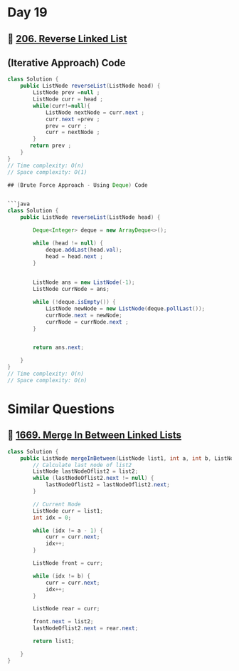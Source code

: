 # Day 19

## 🔗 [206. Reverse Linked List](https://leetcode.com/problems/reverse-linked-list/)

## (Iterative Approach) Code


```java
class Solution {
    public ListNode reverseList(ListNode head) {
        ListNode prev =null ;
        ListNode curr = head ;
        while(curr!=null){
            ListNode nextNode = curr.next ;
            curr.next =prev ;
            prev = curr ;
            curr = nextNode ;
        }
       return prev ;
    }
}
// Time complexity: O(n)
// Space complexity: O(1)

## (Brute Force Approach - Using Deque) Code


```java
class Solution {
    public ListNode reverseList(ListNode head) {

        Deque<Integer> deque = new ArrayDeque<>();

        while (head != null) {
            deque.addLast(head.val);
            head = head.next ;
        }
        

        ListNode ans = new ListNode(-1);
        ListNode currNode = ans;

        while (!deque.isEmpty()) {
            ListNode newNode = new ListNode(deque.pollLast());
            currNode.next = newNode;
            currNode = currNode.next ;
        }


        return ans.next;

    }
}
// Time complexity: O(n)
// Space complexity: O(n)

```

# Similar Questions

## 🔗 [1669. Merge In Between Linked Lists](https://leetcode.com/problems/merge-in-between-linked-lists/description/)

```java
class Solution {
    public ListNode mergeInBetween(ListNode list1, int a, int b, ListNode list2) {
        // Calculate last node of list2
        ListNode lastNodeOflist2 = list2;
        while (lastNodeOflist2.next != null) {
            lastNodeOflist2 = lastNodeOflist2.next;
        }

        // Current Node
        ListNode curr = list1;
        int idx = 0;

        while (idx != a - 1) {
            curr = curr.next;
            idx++;
        }

        ListNode front = curr;

        while (idx != b) {
            curr = curr.next;
            idx++;
        }

        ListNode rear = curr;

        front.next = list2;
        lastNodeOflist2.next = rear.next;

        return list1;

    }
}
```

